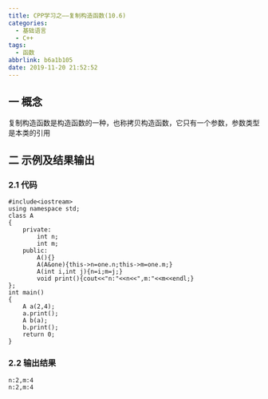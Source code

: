 ```yaml
---
title: CPP学习之——复制构造函数(10.6)
categories:
  - 基础语言
  - C++
tags:
  - 函数
abbrlink: b6a1b105
date: 2019-11-20 21:52:52
---
```

## 一 概念

复制构造函数是构造函数的一种，也称拷贝构造函数，它只有一个参数，参数类型是本类的引用  

<!--more-->

## 二 示例及结果输出

### 2.1 代码

```
#include<iostream>
using namespace std;
class A
{
	private:
		int n;
		int m;
	public:
		A(){}
		A(A&one){this->n=one.n;this->m=one.m;}
		A(int i,int j){n=i;m=j;}
		void print(){cout<<"n:"<<n<<",m:"<<m<<endl;}
};
int main()
{
	A a(2,4);
	a.print();
	A b(a);
	b.print();
	return 0;
}
```

### 2.2 输出结果

```
n:2,m:4
n:2,m:4
```